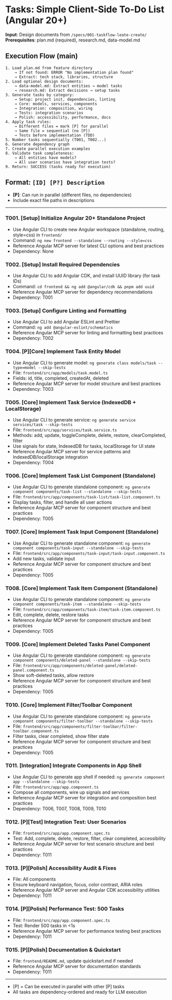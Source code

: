 # Tasks: Simple Client-Side To-Do List (Angular 20+)

**Input**: Design documents from `/specs/001-taskflow-leate-create/`
**Prerequisites**: plan.md (required), research.md, data-model.md

## Execution Flow (main)
```
1. Load plan.md from feature directory
	→ If not found: ERROR "No implementation plan found"
	→ Extract: tech stack, libraries, structure
2. Load optional design documents:
	→ data-model.md: Extract entities → model tasks
	→ research.md: Extract decisions → setup tasks
3. Generate tasks by category:
	→ Setup: project init, dependencies, linting
	→ Core: models, services, components
	→ Integration: composition, wiring
	→ Tests: integration scenarios
	→ Polish: accessibility, performance, docs
4. Apply task rules:
	→ Different files = mark [P] for parallel
	→ Same file = sequential (no [P])
	→ Tests before implementation (TDD)
5. Number tasks sequentially (T001, T002...)
6. Generate dependency graph
7. Create parallel execution examples
8. Validate task completeness:
	→ All entities have models?
	→ All user scenarios have integration tests?
9. Return: SUCCESS (tasks ready for execution)
```

## Format: `[ID] [P?] Description`
- **[P]**: Can run in parallel (different files, no dependencies)
- Include exact file paths in descriptions

---

### T001. [Setup] Initialize Angular 20+ Standalone Project
- Use Angular CLI to create new Angular workspace (standalone, routing, style=css) in `frontend/`
- Command: `ng new frontend --standalone --routing --style=css`
- Reference Angular MCP server for latest CLI options and best practices
- Dependency: None

### T002. [Setup] Install Required Dependencies
- Use Angular CLI to add Angular CDK, and install UUID library (for task IDs)
- Command: `cd frontend && ng add @angular/cdk && pnpm add uuid`
- Reference Angular MCP server for dependency recommendations
- Dependency: T001

### T003. [Setup] Configure Linting and Formatting
- Use Angular CLI to add Angular ESLint and Prettier
- Command: `ng add @angular-eslint/schematics`
- Reference Angular MCP server for linting and formatting best practices
- Dependency: T002

### T004. [P][Core] Implement Task Entity Model
- Use Angular CLI to generate model: `ng generate class models/task --type=model --skip-tests`
- File: `frontend/src/app/models/task.model.ts`
- Fields: id, title, completed, createdAt, deleted
- Reference Angular MCP server for model structure and best practices
- Dependency: T003

### T005. [Core] Implement Task Service (IndexedDB + LocalStorage)
- Use Angular CLI to generate service: `ng generate service services/task --skip-tests`
- File: `frontend/src/app/services/task.service.ts`
- Methods: add, update, toggleComplete, delete, restore, clearCompleted, filter
- Use signals for state, IndexedDB for tasks, localStorage for UI state
- Reference Angular MCP server for service patterns and IndexedDB/localStorage integration
- Dependency: T004

### T006. [Core] Implement Task List Component (Standalone)
- Use Angular CLI to generate standalone component: `ng generate component components/task-list --standalone --skip-tests`
- File: `frontend/src/app/components/task-list/task-list.component.ts`
- Display tasks, filter, and handle all user actions
- Reference Angular MCP server for component structure and best practices
- Dependency: T005

### T007. [Core] Implement Task Input Component (Standalone)
- Use Angular CLI to generate standalone component: `ng generate component components/task-input --standalone --skip-tests`
- File: `frontend/src/app/components/task-input/task-input.component.ts`
- Add new tasks, validate input
- Reference Angular MCP server for component structure and best practices
- Dependency: T005

### T008. [Core] Implement Task Item Component (Standalone)
- Use Angular CLI to generate standalone component: `ng generate component components/task-item --standalone --skip-tests`
- File: `frontend/src/app/components/task-item/task-item.component.ts`
- Edit, complete, delete, restore tasks
- Reference Angular MCP server for component structure and best practices
- Dependency: T005

### T009. [Core] Implement Deleted Tasks Panel Component
- Use Angular CLI to generate standalone component: `ng generate component components/deleted-panel --standalone --skip-tests`
- File: `frontend/src/app/components/deleted-panel/deleted-panel.component.ts`
- Show soft-deleted tasks, allow restore
- Reference Angular MCP server for component structure and best practices
- Dependency: T005

### T010. [Core] Implement Filter/Toolbar Component
- Use Angular CLI to generate standalone component: `ng generate component components/filter-toolbar --standalone --skip-tests`
- File: `frontend/src/app/components/filter-toolbar/filter-toolbar.component.ts`
- Filter tasks, clear completed, show filter state
- Reference Angular MCP server for component structure and best practices
- Dependency: T005

### T011. [Integration] Integrate Components in App Shell
- Use Angular CLI to generate app shell if needed: `ng generate component app --standalone --skip-tests`
- File: `frontend/src/app/app.component.ts`
- Compose all components, wire up signals and services
- Reference Angular MCP server for integration and composition best practices
- Dependency: T006, T007, T008, T009, T010

### T012. [P][Test] Integration Test: User Scenarios
- File: `frontend/src/app/app.component.spec.ts`
- Test: Add, complete, delete, restore, filter, clear completed, accessibility
- Reference Angular MCP server for test scenario structure and best practices
- Dependency: T011

### T013. [P][Polish] Accessibility Audit & Fixes
- File: All components
- Ensure keyboard navigation, focus, color contrast, ARIA roles
- Reference Angular MCP server and Angular CDK accessibility utilities
- Dependency: T011

### T014. [P][Polish] Performance Test: 500 Tasks
- File: `frontend/src/app/app.component.spec.ts`
- Test: Render 500 tasks in <1s
- Reference Angular MCP server for performance testing best practices
- Dependency: T011

### T015. [P][Polish] Documentation & Quickstart
- File: `frontend/README.md`, update quickstart.md if needed
- Reference Angular MCP server for documentation standards
- Dependency: T011

---

- [P] = Can be executed in parallel with other [P] tasks
- All tasks are dependency-ordered and ready for LLM execution

